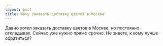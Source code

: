 ```yaml
---
layout: post 
title: Хочу заказать доставку цветов в Москве 
--- 
```

Давно хотел заказать доставку цветов в Москве, но постоянно откладывал. Сейчас уже нужно прямо срочно. Не знаете, к кому лучше обратиться?